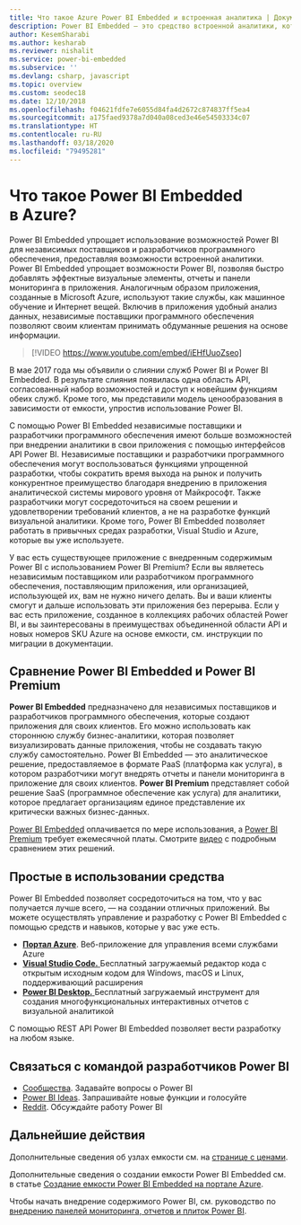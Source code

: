 ```yaml
---
title: Что такое Azure Power BI Embedded и встроенная аналитика | Документация Майкрософт
description: Power BI Embedded — это средство встроенной аналитики, которое упрощает использование возможностей Power BI для независимых поставщиков и разработчиков программного обеспечения, помогая им быстро добавлять привлекательные визуальные элементы, отчеты и панели мониторинга в свои приложения. Узнайте, как использовать программное обеспечение и средства встроенной аналитики, а также средств встроенной бизнес-аналитики с помощью Power BI Embedded.
author: KesemSharabi
ms.author: kesharab
ms.reviewer: nishalit
ms.service: power-bi-embedded
ms.subservice: ''
ms.devlang: csharp, javascript
ms.topic: overview
ms.custom: seodec18
ms.date: 12/10/2018
ms.openlocfilehash: f04621fdfe7e6055d84fa4d2672c874837ff5ea4
ms.sourcegitcommit: a175faed9378a7d040a08ced3e46e54503334c07
ms.translationtype: HT
ms.contentlocale: ru-RU
ms.lasthandoff: 03/18/2020
ms.locfileid: "79495281"
---
```

# <a name="what-is-power-bi-embedded-in-azure"></a>Что такое Power BI Embedded в Azure?

Power BI Embedded упрощает использование возможностей Power BI для независимых поставщиков и разработчиков программного обеспечения, предоставляя возможности встроенной аналитики. Power BI Embedded упрощает возможности Power BI, позволяя быстро добавлять эффектные визуальные элементы, отчеты и панели мониторинга в приложения. Аналогичным образом приложения, созданные в Microsoft Azure, используют такие службы, как машинное обучение и Интернет вещей. Включив в приложения удобный анализ данных, независимые поставщики программного обеспечения позволяют своим клиентам принимать обдуманные решения на основе информации.

> [!VIDEO https://www.youtube.com/embed/iEHfUuoZseo]

В мае 2017 года мы объявили о слиянии служб Power BI и Power BI Embedded. В результате слияния появилась одна область API, согласованный набор возможностей и доступ к новейшим функциям обеих служб. Кроме того, мы представили модель ценообразования в зависимости от емкости, упростив использование Power BI.

С помощью Power BI Embedded независимые поставщики и разработчики программного обеспечения имеют больше возможностей при внедрении аналитики в свои приложения с помощью интерфейсов API Power BI. Независимые поставщики и разработчики программного обеспечения могут воспользоваться функциями упрощенной разработки, чтобы сократить время выхода на рынок и получить конкурентное преимущество благодаря внедрению в приложения аналитической системы мирового уровня от Майкрософт. Также разработчики могут сосредоточиться на своем решении и удовлетворении требований клиентов, а не на разработке функций визуальной аналитики. Кроме того, Power BI Embedded позволяет работать в привычных средах разработки, Visual Studio и Azure, которые вы уже используете.

У вас есть существующее приложение с внедренным содержимым Power BI с использованием Power BI Premium? Если вы являетесь независимым поставщиком или разработчиком программного обеспечения, поставляющим приложения, или организацией, использующей их, вам не нужно ничего делать. Вы и ваши клиенты смогут и дальше использовать эти приложения без перерыва. Если у вас есть приложение, созданное в коллекциях рабочих областей Power BI, и вы заинтересованы в преимуществах объединенной области API и новых номеров SKU Azure на основе емкости, см. инструкции по миграции в документации.

## <a name="comparing-power-bi-embedded-with-power-bi-premium"></a>Сравнение Power BI Embedded и Power BI Premium

**Power BI Embedded** предназначено для независимых поставщиков и разработчиков программного обеспечения, которые создают приложения для своих клиентов. Его можно использовать как стороннюю службу бизнес-аналитики, которая позволяет визуализировать данные приложения, чтобы не создавать такую службу самостоятельно. Power BI Embedded — это аналитическое решение, предоставляемое в формате PaaS (платформа как услуга), в котором разработчики могут внедрять отчеты и панели мониторинга в приложение для своих клиентов. **Power BI Premium** представляет собой решение SaaS (программное обеспечение как услуга) для аналитики, которое предлагает организациям единое представление их критически важных бизнес-данных. 

[Power BI Embedded](https://azure.microsoft.com/pricing/details/power-bi-embedded/) оплачивается по мере использования, а [Power BI Premium](https://powerbi.microsoft.com/calculator/) требует ежемесячной платы. Смотрите [видео](https://www.youtube.com/watch?v=0y2oJikC6Xc&t=0s&list=PLv2BtOtLblH1dQPV49Ni12olDcUoW-GEl&index=3) с подробным сравнением этих решений.

## <a name="easy-to-use-tools"></a>Простые в использовании средства

Power BI Embedded позволяет сосредоточиться на том, что у вас получается лучше всего, — на создании отличных приложений. Вы можете осуществлять управление и разработку с Power BI Embedded с помощью средств и навыков, которые у вас уже есть.

* [**Портал Azure**](https://portal.azure.com/). Веб-приложение для управления всеми службами Azure
* [**Visual Studio Code.** ](https://code.visualstudio.com/docs) Бесплатный загружаемый редактор кода с открытым исходным кодом для Windows, macOS и Linux, поддерживающий расширения
* [**Power BI Desktop.** ](https://powerbi.microsoft.com/desktop/) Бесплатный загружаемый инструмент для создания многофункциональных интерактивных отчетов с визуальной аналитикой

С помощью REST API Power BI Embedded позволяет вести разработку на любом языке.

## <a name="engage-with-the-power-bi-engineering-team"></a>Связаться с командой разработчиков Power BI

* [Сообщества](https://community.powerbi.com/). Задавайте вопросы о Power BI
* [Power BI Ideas](https://ideas.powerbi.com). Запрашивайте новые функции и голосуйте
* [Reddit](https://www.reddit.com/r/PowerBI/). Обсуждайте работу Power BI

## <a name="next-steps"></a>Дальнейшие действия

Дополнительные сведения об узлах емкости см. на [странице с ценами](https://azure.microsoft.com/pricing/details/power-bi-embedded/).

Дополнительные сведения о создании емкости Power BI Embedded см. в статье [Создание емкости Power BI Embedded на портале Azure](azure-pbie-create-capacity.md).

Чтобы начать внедрение содержимого Power BI, см. руководство по [внедрению панелей мониторинга, отчетов и плиток Power BI](https://powerbi.microsoft.com/documentation/powerbi-developer-embedding-content/).
